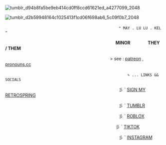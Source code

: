 ![tumblr_d94b8fa5be9eb414cd0ff8ccd61621ed_a4277099_2048](https://github.com/velocicoaster/velocicoaster/assets/163074010/cd8f6c2e-8b11-44c5-bb91-5516b58b9521)

![tumblr_d2b59948164c1025413f1cd06f698ab6_5c09f0b7_2048](https://github.com/velocicoaster/velocicoaster/assets/163074010/ce3ee46c-e4c3-47b1-9c03-f43dd84c0fc3)

　　　　　　　　　　　　　　　　　　　　　　　　　　``❝ MAY . LU LU . KEL ❞``
                          
　　　　　　　　　　　　　　　　　　　　　　　　　 **MINOR　　　　THEY / THEM**

　　　　　　　　　　　　　　　　　　　　　　　　> see : [patreon](https://www.patreon.com/togeinumaki/about) , [pronouns.cc](https://pronouns.cc/@togeinumaki)

　　　　　　　　　　　　　　　　　　　　　　　　　　　　``✎ ... LINKS && SOCIALS``

　　　　　　　　　　　　　　　　　　　　　　　　　　彡 ` [SIGN MY RETROSPRING](https://retrospring.net/@spoonedritsu)

　　　　　　　　　　　　　　　　　　　　　　　　　　彡 ` [TUMBLR](https://www.tumblr.com/settings/blog/elderlu)                        

　　　　　　　　　　　　　　　　　　　　　　　　　　彡 ` [ROBLOX](https://www.roblox.com/users/2594206940/profile)

  　　　　　　　　　　　　　　　　　　　　　　　　　 彡 ` [TIKTOK](https://www.tiktok.com/@lnumakipilled)

　　　　　　　　　　　　　　　　　　　　　　　　　　彡 ` [INSTAGRAM](https://www.instagram.com/inumakipilled/?hl=en)                          
